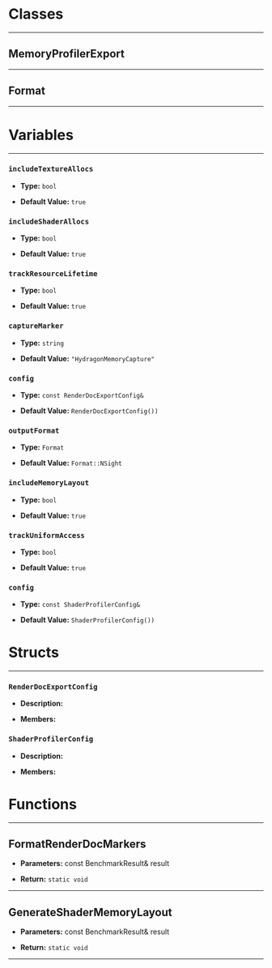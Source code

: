 # Classes
---

## MemoryProfilerExport
---



## Format
---




# Variables
---

### `includeTextureAllocs`

- **Type:** `bool`

- **Default Value:** `true`



### `includeShaderAllocs`

- **Type:** `bool`

- **Default Value:** `true`



### `trackResourceLifetime`

- **Type:** `bool`

- **Default Value:** `true`



### `captureMarker`

- **Type:** `string`

- **Default Value:** `"HydragonMemoryCapture"`



### `config`

- **Type:** `const RenderDocExportConfig&`

- **Default Value:** `RenderDocExportConfig())`



### `outputFormat`

- **Type:** `Format`

- **Default Value:** `Format::NSight`



### `includeMemoryLayout`

- **Type:** `bool`

- **Default Value:** `true`



### `trackUniformAccess`

- **Type:** `bool`

- **Default Value:** `true`



### `config`

- **Type:** `const ShaderProfilerConfig&`

- **Default Value:** `ShaderProfilerConfig())`




# Structs
---

### `RenderDocExportConfig`

- **Description:** 

- **Members:**



### `ShaderProfilerConfig`

- **Description:** 

- **Members:**




# Functions
---

## FormatRenderDocMarkers



- **Parameters:** const BenchmarkResult& result

- **Return:** `static void`

---

## GenerateShaderMemoryLayout



- **Parameters:** const BenchmarkResult& result

- **Return:** `static void`

---
